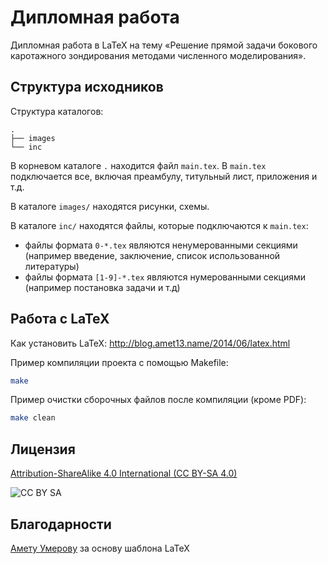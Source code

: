 Дипломная работа
================
Дипломная работа в LaTeX на тему «Решение прямой задачи бокового каротажного зондирования методами численного моделирования».

Структура исходников
--------------------
Структура каталогов:
```
.
├── images
└── inc
```

В корневом каталоге `.` находится файл `main.tex`.
В `main.tex` подключается все, включая преамбулу, титульный лист, приложения и т.д.

В каталоге `images/` находятся рисунки, схемы.

В каталоге `inc/` находятся файлы, которые подключаются к `main.tex`:
* файлы формата `0-*.tex` являются ненумерованными секциями (например введение, заключение, список использованной литературы)
* файлы формата `[1-9]-*.tex` являются нумерованными секциями (например постановка задачи и т.д)

Работа с LaTeX
--------------
Как установить LaTeX: http://blog.amet13.name/2014/06/latex.html

Пример компиляции проекта с помощью Makefile:
```bash
make
```

Пример очистки сборочных файлов после компиляции (кроме PDF):
```bash
make clean
```

Лицензия
--------
[Attribution-ShareAlike 4.0 International (CC BY-SA 4.0)](http://creativecommons.org/licenses/by-sa/4.0/deed.ru)

![CC BY SA](https://licensebuttons.net/l/by-sa/4.0/88x31.png)

Благодарности
-------------
[Амету Умерову](https://github.com/Amet13/bachelor-diploma/) за основу шаблона LaTeX
